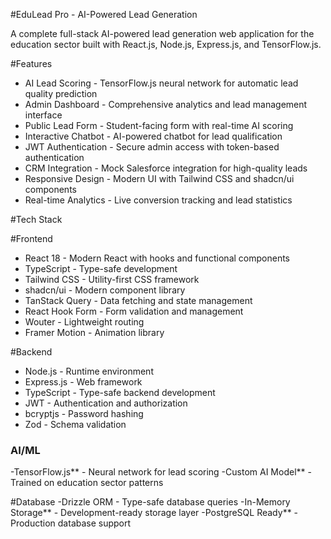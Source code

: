 #EduLead Pro - AI-Powered Lead Generation

A complete full-stack AI-powered lead generation web application for the education sector built with React.js, Node.js, Express.js, and TensorFlow.js.

#Features

- AI Lead Scoring - TensorFlow.js neural network for automatic lead quality prediction
- Admin Dashboard - Comprehensive analytics and lead management interface
- Public Lead Form - Student-facing form with real-time AI scoring
- Interactive Chatbot - AI-powered chatbot for lead qualification
- JWT Authentication - Secure admin access with token-based authentication
- CRM Integration - Mock Salesforce integration for high-quality leads
- Responsive Design - Modern UI with Tailwind CSS and shadcn/ui components
- Real-time Analytics - Live conversion tracking and lead statistics

#Tech Stack

#Frontend
- React 18 - Modern React with hooks and functional components
- TypeScript - Type-safe development
- Tailwind CSS - Utility-first CSS framework
- shadcn/ui - Modern component library
- TanStack Query - Data fetching and state management
- React Hook Form - Form validation and management
- Wouter - Lightweight routing
- Framer Motion - Animation library

#Backend
- Node.js - Runtime environment
- Express.js - Web framework
- TypeScript - Type-safe backend development
- JWT - Authentication and authorization
- bcryptjs - Password hashing
- Zod - Schema validation

### AI/ML
-TensorFlow.js** - Neural network for lead scoring
-Custom AI Model** - Trained on education sector patterns

#Database
-Drizzle ORM - Type-safe database queries
-In-Memory Storage** - Development-ready storage layer
-PostgreSQL Ready** - Production database support

